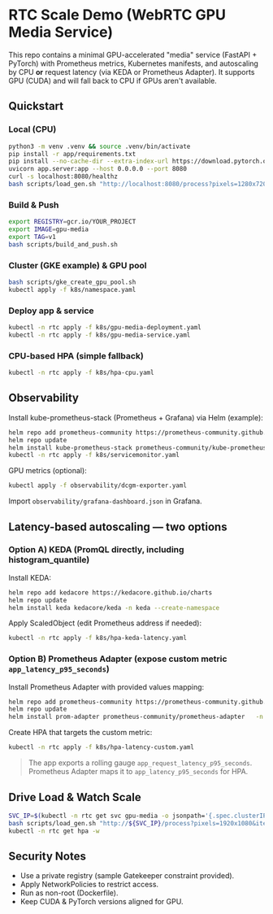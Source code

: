 # RTC Scale Demo (WebRTC GPU Media Service)

This repo contains a minimal GPU-accelerated "media" service (FastAPI + PyTorch) with Prometheus metrics, Kubernetes manifests, and autoscaling by CPU **or** request latency (via KEDA or Prometheus Adapter). It supports GPU (CUDA) and will fall back to CPU if GPUs aren't available.

## Quickstart

### Local (CPU)
```bash
python3 -m venv .venv && source .venv/bin/activate
pip install -r app/requirements.txt
pip install --no-cache-dir --extra-index-url https://download.pytorch.org/whl/cpu torch==2.3.1
uvicorn app.server:app --host 0.0.0.0 --port 8080
curl -s localhost:8080/healthz
bash scripts/load_gen.sh "http://localhost:8080/process?pixels=1280x720&iters=5" 20 200
```

### Build & Push
```bash
export REGISTRY=gcr.io/YOUR_PROJECT
export IMAGE=gpu-media
export TAG=v1
bash scripts/build_and_push.sh
```

### Cluster (GKE example) & GPU pool
```bash
bash scripts/gke_create_gpu_pool.sh
kubectl apply -f k8s/namespace.yaml
```

### Deploy app & service
```bash
kubectl -n rtc apply -f k8s/gpu-media-deployment.yaml
kubectl -n rtc apply -f k8s/gpu-media-service.yaml
```

### CPU-based HPA (simple fallback)
```bash
kubectl -n rtc apply -f k8s/hpa-cpu.yaml
```

## Observability

Install kube-prometheus-stack (Prometheus + Grafana) via Helm (example):
```bash
helm repo add prometheus-community https://prometheus-community.github.io/helm-charts
helm repo update
helm install kube-prometheus-stack prometheus-community/kube-prometheus-stack -n monitoring --create-namespace
kubectl -n rtc apply -f k8s/servicemonitor.yaml
```

GPU metrics (optional):
```bash
kubectl apply -f observability/dcgm-exporter.yaml
```

Import `observability/grafana-dashboard.json` in Grafana.

## Latency-based autoscaling — two options

### Option A) **KEDA** (PromQL directly, including histogram_quantile)
Install KEDA:
```bash
helm repo add kedacore https://kedacore.github.io/charts
helm repo update
helm install keda kedacore/keda -n keda --create-namespace
```

Apply ScaledObject (edit Prometheus address if needed):
```bash
kubectl -n rtc apply -f k8s/hpa-keda-latency.yaml
```

### Option B) **Prometheus Adapter** (expose custom metric `app_latency_p95_seconds`)
Install Prometheus Adapter with provided values mapping:
```bash
helm repo add prometheus-community https://prometheus-community.github.io/helm-charts
helm repo update
helm install prom-adapter prometheus-community/prometheus-adapter   -n monitoring   -f observability/prometheus-adapter-values.yaml
```

Create HPA that targets the custom metric:
```bash
kubectl -n rtc apply -f k8s/hpa-latency-custom.yaml
```

> The app exports a rolling gauge `app_request_latency_p95_seconds`. Prometheus Adapter maps it to `app_latency_p95_seconds` for HPA.

## Drive Load & Watch Scale
```bash
SVC_IP=$(kubectl -n rtc get svc gpu-media -o jsonpath='{.spec.clusterIP}')
bash scripts/load_gen.sh "http://${SVC_IP}/process?pixels=1920x1080&iters=10" 40 800
kubectl -n rtc get hpa -w
```

## Security Notes
- Use a private registry (sample Gatekeeper constraint provided).
- Apply NetworkPolicies to restrict access.
- Run as non-root (Dockerfile).
- Keep CUDA & PyTorch versions aligned for GPU.
